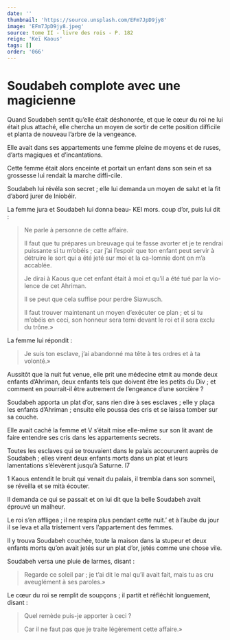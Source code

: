 ```yaml
---
date: ''
thumbnail: 'https://source.unsplash.com/EFm7JpD9jy8'
image: 'EFm7JpD9jy8.jpeg'
source: tome II - livre des rois - P. 182
reign: 'Keï Kaous'
tags: []
order: '066'
---
```


# Soudabeh complote avec une magicienne

Quand Soudabeh sentit qu’elle était déshonorée, et que le cœur du roi ne lui était plus attaché, elle chercha un moyen de sortir de cette position difficile et planta de nouveau l’arbre de la vengeance.

Elle avait dans ses appartements une femme pleine de moyens et de ruses, d’arts magiques et d’incantations.

Cette femme était alors enceinte et portait un enfant dans son sein et sa grossesse lui rendait la marche diffi-cile.

Soudabeh lui révéla son secret ; elle lui demanda un moyen de salut et la fit d’abord jurer de Iniobéir.

La femme jura et Soudabeh lui donna beau-
KEI mors. coup d’or, puis lui dit :

> Ne parle à personne de cette affaire.
>
> Il faut que tu prépares un breuvage qui te fasse avorter et je te rendrai puissante si tu m’obéis ; car j’ai l’espoir que ton enfant peut servir à détruire le sort qui a été jeté sur moi et la ca-Iomnie dont on m’a accablée.
>
> Je dirai à Kaous que cet enfant était à moi et qu’il a été tué par la vio-
Ience de cet Ahriman.
>
> Il se peut que cela suffise pour perdre Siawusch.
>
> Il faut trouver maintenant un moyen d’exécuter ce plan ; et si tu m’obéis en ceci, son honneur sera terni devant le roi et il sera exclu du trône.»

La femme lui répondit :

> Je suis ton esclave, j’ai abandonné ma tête à tes ordres et à ta volonté.»

Aussitôt que la nuit fut venue, elle prit une médecine etmit au monde deux enfants d’Ahriman, deux enfants tels que doivent être les petits du Div ; et comment en pourrait-il être autrement de l’engeance d’une sorcière ?

Soudabeh apporta un plat d’or, sans rien dire à ses esclaves ; elle y plaça les enfants d’Ahriman ; ensuite elle poussa des cris et se laissa tomber sur sa couche.

Elle avait caché la femme et V s’était mise elle-même sur son lit avant de faire entendre ses cris dans les appartements secrets.

Toutes les esclaves qui se trouvaient dans le palais accoururent auprès de Soudabeh ; elles virent deux enfants morts dans un plat et leurs lamentations s’élevèrent jusqu’à Saturne. l7

1
Kaous entendit le bruit qui venait du palais, il trembla dans son sommeil, se réveilla et se mità écouter.

Il demanda ce qui se passait et on lui dit que la belle Soudabeh avait éprouvé un malheur.

Le roi s’en affligea ; il ne respira plus pendant cette nuit.’
et à l’aube du jour il se leva et alla tristement vers l’appartement des femmes.

Il y trouva Soudabeh couchée, toute la maison dans la stupeur et deux enfants morts qu’on avait jetés sur un plat d’or, jetés comme une chose vile.

Soudabeh versa une pluie de larmes, disant :

> Regarde ce soleil par ; je t’ai dit le mal qu’il avait fait, mais tu as cru aveuglément à ses paroles.»

Le cœur du roi se remplit de soupçons ; il partit et réfléchit longuement, disant :

> Quel remède puis-je apporter à ceci ?
>
> Car il ne faut pas que je traite légèrement cette affaire.»
